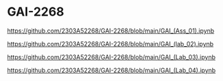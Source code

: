 # GAI-2268

https://github.com/2303A52268/GAI-2268/blob/main/GAI_(Ass_01).ipynb

https://github.com/2303A52268/GAI-2268/blob/main/GAI_(lab_02).ipynb

https://github.com/2303A52268/GAI-2268/blob/main/GAI_(Lab_03).ipynb

https://github.com/2303A52268/GAI-2268/blob/main/GAI_(Lab_04).ipynb
